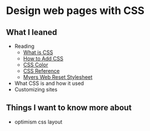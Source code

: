# Design web pages with CSS

## What I leaned
- Reading
    - [What is CSS](https://developer.mozilla.org/en-US/docs/Learn/CSS/First_steps/What_is_CSS)
    - [How to Add CSS](https://www.w3schools.com/css/css_howto.asp)
    - [CSS Color](https://www.w3schools.com/cssref/pr_text_color.asp)
    - [CSS Reference](https://developer.mozilla.org/en-US/docs/Web/CSS/Reference)
    - [Myers Web Reset Stylesheet](https://meyerweb.com/eric/tools/css/reset/)
- What CSS is and how it used
- Customizing sites

## Things I want to know more about
- optimism css layout
